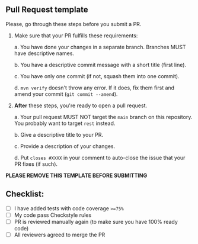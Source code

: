 ## Pull Request template

Please, go through these steps before you submit a PR.

1. Make sure that your PR fulfills these requirements:

    a. You have done your changes in a separate branch. Branches MUST have descriptive names.

    b. You have a descriptive commit message with a short title (first line).

    c. You have only one commit (if not, squash them into one commit).

    d. `mvn verify` doesn't throw any error. If it does, fix them first and amend your commit (`git commit --amend`).

2. **After** these steps, you're ready to open a pull request.

    a. Your pull request MUST NOT target the `main` branch on this repository. You probably want to target `rest` instead.

    b. Give a descriptive title to your PR.

    c. Provide a description of your changes.

    d. Put `closes #XXXX` in your comment to auto-close the issue that your PR fixes (if such).

**PLEASE REMOVE THIS TEMPLATE BEFORE SUBMITTING**

## Checklist:

-   [ ] I have added tests with code coverage `>=75%`
-   [ ] My code pass Checkstyle rules
-   [ ] PR is reviewed manually again (to make sure you have 100% ready code)
-   [ ] All reviewers agreed to merge the PR
